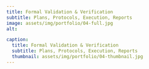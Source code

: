 ```yaml
---
title: Formal Validation & Verification
subtitle: Plans, Protocols, Execution, Reports
image: assets/img/portfolio/04-full.jpg
alt: 

caption:
  title: Formal Validation & Verification
  subtitle: Plans, Protocols, Execution, Reports
  thumbnail: assets/img/portfolio/04-thumbnail.jpg
---
```



